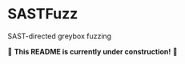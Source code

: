 # SASTFuzz

SAST-directed greybox fuzzing

:construction: **This README is currently under construction!** :construction:
